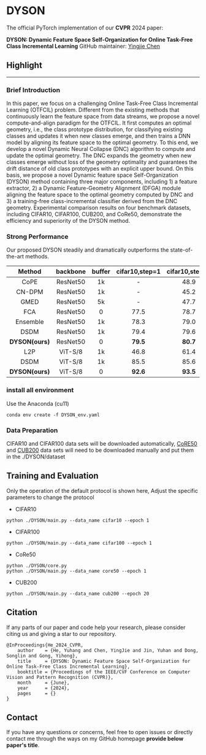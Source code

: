 # DYSON

The official PyTorch implementation of our **CVPR** 2024 paper:

**DYSON: Dynamic Feature Space Self-Organization for Online Task-Free Class Incremental Learning**
GitHub maintainer: [Yingjie Chen](https://github.com/isCDX2/DYSON)
## Highlight
- --
### Brief Introduction
In this paper, we focus on a challenging Online Task-Free Class Incremental Learning (OTFCIL) problem. Different from the existing methods that continuously learn the feature space from data streams, we propose a novel compute-and-align paradigm for the OTFCIL. It first computes an optimal geometry, i.e., the class prototype distribution, for classifying existing classes and updates it when new classes emerge, and then trains a DNN model by aligning its feature space to the optimal geometry. To this end, we develop a novel Dynamic Neural Collapse (DNC) algorithm to compute and update the optimal geometry. The DNC expands the geometry when new classes emerge without loss of the geometry optimality and guarantees the drift distance of old class prototypes with an explicit upper bound. On this basis, we propose a novel Dynamic feature space Self-Organization (DYSON) method containing three major components, including 1) a feature extractor, 2) a Dynamic Feature-Geometry Alignment (DFGA) module aligning the feature space to the optimal geometry computed by DNC and 3) a training-free class-incremental classifier derived from the DNC geometry.  Experimental comparison results on four benchmark datasets, including CIFAR10, CIFAR100, CUB200, and CoRe50, demonstrate the efficiency and superiority of the DYSON method.

### Strong Performance
Our proposed DYSON steadily and dramatically outperforms the state-of-the-art methods.

|   Method      | backbone | buffer | cifar10,step=1 | cifar10,step=2 | cifar10,step=Gaussian | cifar100,step=1 | cifar100,step=5 | cifar100,step=Gaussian |
|:-------------:|:--------:|:------:|:--------------:|:--------------:|:---------------------:|:---------------:|:---------------:|:----------------------:|
|   CoPE        | ResNet50 | 1k     | -              | 48.9           | -                     | -               | 21.6            | -                      |
|   CN-DPM      | ResNet50 | 1k     | -              | 45.2           | -                     | -               | 20.1            | -                      |
|   GMED        | ResNet50 | 5k     | -              | 47.7           | -                     | -               | 19.6            | -                      |
|   FCA         | ResNet50 | 0      | 77.5           | 78.7           | 76.1                  | 53.3            | 48.7            | 53.4                   |
|   Ensemble    | ResNet50 | 1k     | 78.3           | 79.0           | 50.1                  | 54.1            | 55.3            | 39.0                   |
|   DSDM        | ResNet50 | 1k     | 79.4           | 79.6           | 78.7                  | 54.9            | 55.3            | 55.5                   |
|**DYSON(ours)**| ResNet50 | 0      | **79.5**       | **80.7**       | **79.1**              | **58.9**        | **59.2**        | **58.6**               |
|  L2P          | ViT-S/8  | 1k     | 46.8           | 61.4           | 57.5                  | 8.4             | 27.3            | 48.7                   |
|  DSDM         | ViT-S/8  | 1k     | 85.5           | 85.6           | 84.9                  | 61.1            | 60.8            | 64.1                   |
|**DYSON(ours)**| ViT-S/8  | 0      | **92.6**       | **93.5**       | **93.8**              | **77.7**        | **75.6**        | **76.4**               |



### install all environment
Use the Anaconda (cu11)
```
conda env create -f DYSON_env.yaml
```
### Data Preparation
CIFAR10 and CIFAR100 data sets will be downloaded automatically, [CoRE50](http://bias.csr.unibo.it/maltoni/download/core50/core50_128x128.zip) and [CUB200](https://data.caltech.edu/records/65de6-vp158) data sets will need to be downloaded manually and put them in the ./DYSON/dataset
## Training and Evaluation
Only the operation of the default protocol is shown here, Adjust the specific parameters to change the protocol
- CIFAR10
```
python ./DYSON/main.py --data_name cifar10 --epoch 1
```
- CIFAR100
```
python ./DYSON/main.py --data_name cifar100 --epoch 1
```
- CoRe50
```
python ./DYSON/core.py
python ./DYSON/main.py --data_name core50 --epoch 1
```
- CUB200
```
python ./DYSON/main.py --data_name cub200 --epoch 20
```

## Citation

If any parts of our paper and code help your research, please consider citing us and giving a star to our repository.

```
@InProceedings{He_2024_CVPR,
    author    = {He, Yuhang and Chen, YingJie and Jin, Yuhan and Dong, Songlin and Gong, Yihong},
    title     = {DYSON: Dynamic Feature Space Self-Organization for Online Task-Free Class Incremental Learning},
    booktitle = {Proceedings of the IEEE/CVF Conference on Computer Vision and Pattern Recognition (CVPR)},
    month     = {June},
    year      = {2024},
    pages     = {}
}
```

## Contact

If you have any questions or concerns, feel free to open issues or directly contact me through the ways on my GitHub homepage **provide below paper's title**.